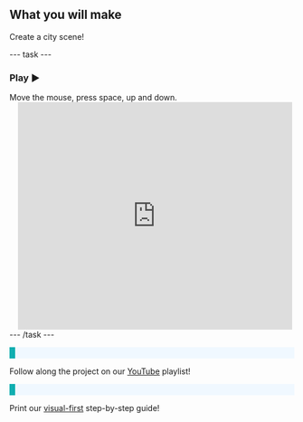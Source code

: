 ## What you will make

Create a city scene!

--- task ---
### Play ▶️
<div style="display: flex; flex-wrap: wrap">
<div style="flex-basis: 175px; flex-grow: 1">  
Move the mouse, press space, up and down. 

</div>
<div class="scratch-preview" style="margin-left: 15px;">
  <iframe allowtransparency="true" width="485" height="402" src="https://scratch.mit.edu/projects/embed/1200033507/?autostart=false" frameborder="0"></iframe>
</div>
</div>
--- /task ---

<p style="border-left: solid; border-width:10px; border-color: #0faeb0; background-color: aliceblue; padding: 10px;">

Follow along the project on our [YouTube](9) playlist!
</p>

<p style="border-left: solid; border-width:10px; border-color: #0faeb0; background-color: aliceblue; padding: 10px;">

Print our [visual-first](resources/sunset-visual.pdf) step-by-step guide!
</p>


